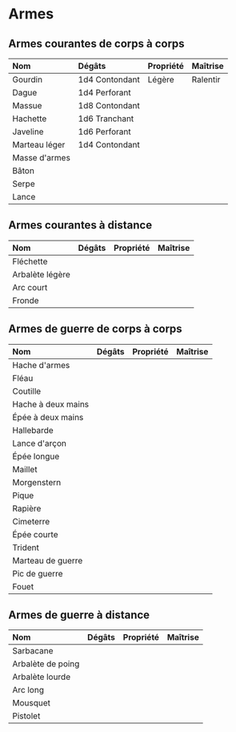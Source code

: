 # Armes

## Armes courantes de corps à corps

| Nom | Dégâts | Propriété | Maîtrise |
| :- | :- | :- | :- |
| Gourdin | 1d4 Contondant | Légère | Ralentir |
| Dague | 1d4 Perforant |  |  |
| Massue | 1d8 Contondant |  |  |
| Hachette | 1d6 Tranchant |  |  |
| Javeline | 1d6 Perforant |  |  |
| Marteau léger | 1d4 Contondant |  |  |
| Masse d'armes |  |  |  |
| Bâton |  |  |  |
| Serpe |  |  |  |
| Lance |  |  |  |

## Armes courantes à distance

| Nom | Dégâts | Propriété | Maîtrise |
| :- | :- | :- | :- |
| Fléchette |  |  |  |
| Arbalète légère |  |  |  |
| Arc court |  |  |  |
| Fronde |  |  |  |

## Armes de guerre de corps à corps

| Nom | Dégâts | Propriété | Maîtrise |
| :- | :- | :- | :- |
| Hache d'armes |  |  |  |
| Fléau |  |  |  |
| Coutille |  |  |  |
| Hache à deux mains |  |  |  |
| Épée à deux mains |  |  |  |
| Hallebarde |  |  |  |
| Lance d'arçon |  |  |  |
| Épée longue |  |  |  |
| Maillet |  |  |  |
| Morgenstern |  |  |  |
| Pique |  |  |  |
| Rapière |  |  |  |
| Cimeterre |  |  |  |
| Épée courte |  |  |  |
| Trident |  |  |  |
| Marteau de guerre |  |  |  |
| Pic de guerre |  |  |  |
| Fouet |  |  |  |

## Armes de guerre à distance

| Nom | Dégâts | Propriété | Maîtrise |
| :- | :- | :- | :- |
| Sarbacane |  |  |  |
| Arbalète de poing |  |  |  |
| Arbalète lourde |  |  |  |
| Arc long |  |  |  |
| Mousquet |  |  |  |
| Pistolet |  |  |  |
